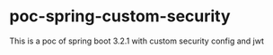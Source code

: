 # poc-spring-custom-security
This is a poc of spring boot 3.2.1 with custom security config and jwt
